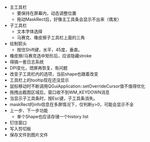 ﻿- 主工具栏
	- 要保持在屏幕内，动态调整位置
	- 拖动MaskRect后，好像主工具条会显示不出来（偶发）
- 子工具栏
	- 文本字体选择
	- 马赛克、橡皮擦子工具栏上面的三角
- 绘制箭头
	- 按住Shift键，水平，45度，垂直。
- 橡皮擦/马赛克选中矩形后，应该隐藏stroke
- 得搞一套日志系统
- DPI变化，熄屏再恢复，有问题
- 改变子工具栏内的选项，当前shape也跟着改变
- 工具栏上的tooltip现在还没显示
- 鼠标移动时不断调用QGuiApplication::setOverrideCursor值不值得优化
- 拖拽出截图区域后，窗口收不到WM_KEYDOWN消息
- 当显示子工具条时，按Esc键，子工具条消失。
- maskRect的info信息在多屏情况下，仅判断y>0，可能会显示不全
- 上一步、下一步功能
	- 单个Shape也应该存储一个history list
- 钉住窗口
- 写入剪切板
- 保存文件到图片文件